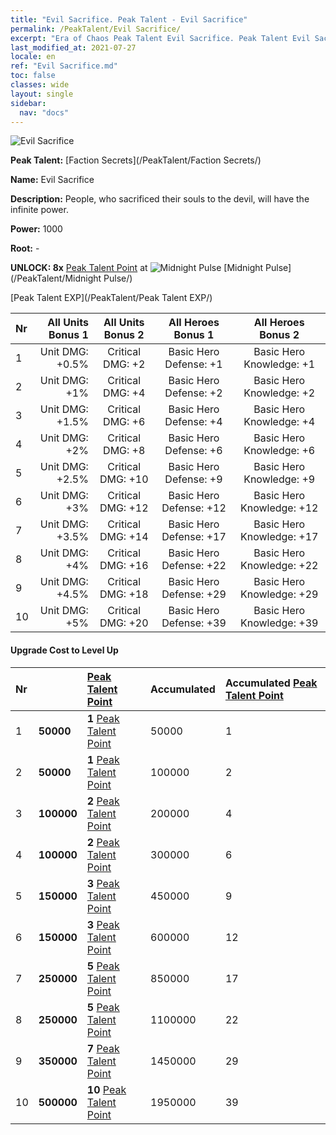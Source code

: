 ```yaml
---
title: "Evil Sacrifice. Peak Talent - Evil Sacrifice"
permalink: /PeakTalent/Evil Sacrifice/
excerpt: "Era of Chaos Peak Talent Evil Sacrifice. Peak Talent Evil Sacrifice. Evil Sacrifice"
last_modified_at: 2021-07-27
locale: en
ref: "Evil Sacrifice.md"
toc: false
classes: wide
layout: single
sidebar:
  nav: "docs"
---
```


  ![Evil Sacrifice](/images/pt/talent_3011.png)

  **Peak Talent:** [Faction Secrets](/PeakTalent/Faction Secrets/)

  **Name:** Evil Sacrifice

  **Description:** People, who sacrificed their souls to the devil, will have the infinite power.

  **Power:** 1000

  **Root:** -

  **UNLOCK: 8x** [Peak Talent Point](/Items/con_934/) at ![Midnight Pulse](/images/pt/talent_3009.png) [Midnight Pulse](/PeakTalent/Midnight Pulse/)

  [Peak Talent EXP](/PeakTalent/Peak Talent EXP/)

  | Nr | All Units Bonus 1 | All Units Bonus 2 | All Heroes Bonus 1 | All Heroes Bonus 2 |
  |:---|--------------:|:-------------:|:-------------:|:-------------:|
  | 1 | Unit DMG: +0.5% | Critical DMG: +2 | Basic Hero Defense: +1 | Basic Hero Knowledge: +1 |
  | 2 | Unit DMG: +1% | Critical DMG: +4 | Basic Hero Defense: +2 | Basic Hero Knowledge: +2 |
  | 3 | Unit DMG: +1.5% | Critical DMG: +6 | Basic Hero Defense: +4 | Basic Hero Knowledge: +4 |
  | 4 | Unit DMG: +2% | Critical DMG: +8 | Basic Hero Defense: +6 | Basic Hero Knowledge: +6 |
  | 5 | Unit DMG: +2.5% | Critical DMG: +10 | Basic Hero Defense: +9 | Basic Hero Knowledge: +9 |
  | 6 | Unit DMG: +3% | Critical DMG: +12 | Basic Hero Defense: +12 | Basic Hero Knowledge: +12 |
  | 7 | Unit DMG: +3.5% | Critical DMG: +14 | Basic Hero Defense: +17 | Basic Hero Knowledge: +17 |
  | 8 | Unit DMG: +4% | Critical DMG: +16 | Basic Hero Defense: +22 | Basic Hero Knowledge: +22 |
  | 9 | Unit DMG: +4.5% | Critical DMG: +18 | Basic Hero Defense: +29 | Basic Hero Knowledge: +29 |
  | 10 | Unit DMG: +5% | Critical DMG: +20 | Basic Hero Defense: +39 | Basic Hero Knowledge: +39 |


#### Upgrade Cost to Level Up

  | Nr | <i class="fas fa-coins"/> | [Peak Talent Point](/Items/con_934/) | Accumulated <i class="fas fa-coins"/> | Accumulated [Peak Talent Point](/Items/con_934/) |
  |:---|:--------------|:-------------|:-------------|:-------------|
  | 1 | **50000** | **1** [Peak Talent Point](/Items/con_934/) | 50000 | 1 |
  | 2 | **50000** | **1** [Peak Talent Point](/Items/con_934/) | 100000 | 2 |
  | 3 | **100000** | **2** [Peak Talent Point](/Items/con_934/) | 200000 | 4 |
  | 4 | **100000** | **2** [Peak Talent Point](/Items/con_934/) | 300000 | 6 |
  | 5 | **150000** | **3** [Peak Talent Point](/Items/con_934/) | 450000 | 9 |
  | 6 | **150000** | **3** [Peak Talent Point](/Items/con_934/) | 600000 | 12 |
  | 7 | **250000** | **5** [Peak Talent Point](/Items/con_934/) | 850000 | 17 |
  | 8 | **250000** | **5** [Peak Talent Point](/Items/con_934/) | 1100000 | 22 |
  | 9 | **350000** | **7** [Peak Talent Point](/Items/con_934/) | 1450000 | 29 |
  | 10 | **500000** | **10** [Peak Talent Point](/Items/con_934/) | 1950000 | 39 |
